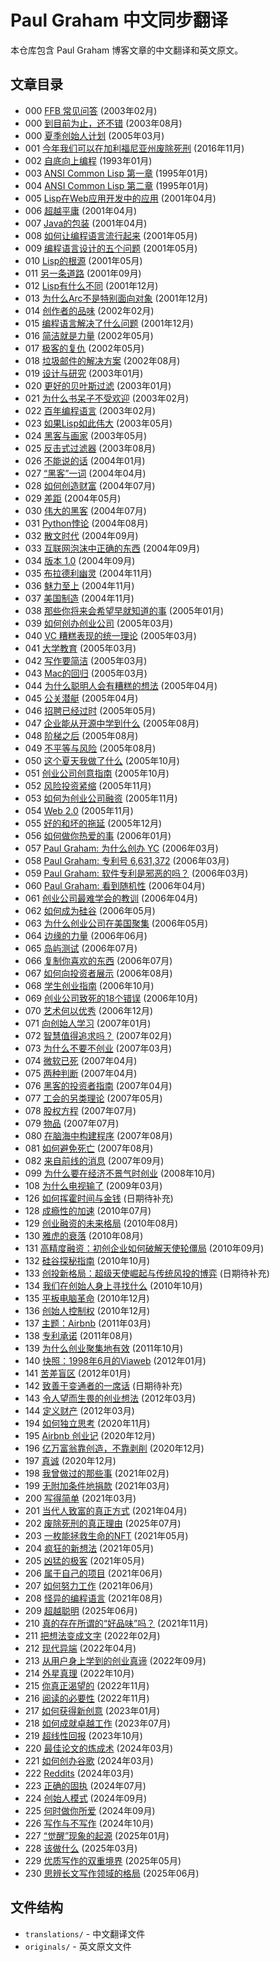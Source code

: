 # Paul Graham 中文同步翻译

本仓库包含 Paul Graham 博客文章的中文翻译和英文原文。

## 文章目录

- 000 [FFB 常见问答](https://hijiangchuan.com/paulgraham/000-02-FFB-FAQ/) (2003年02月)
- 000 [到目前为止，还不错](https://hijiangchuan.com/paulgraham/000-01-So-Far-So-Good/) (2003年08月)
- 000 [夏季创始人计划](https://hijiangchuan.com/paulgraham/000-03-Summer-Founders-Program/) (2005年03月)
- 001 [今年我们可以在加利福尼亚州废除死刑](https://hijiangchuan.com/paulgraham/001-This-Year-We-Can-End-the-Death-Penalty-in-California/) (2016年11月)
- 002 [自底向上编程](https://hijiangchuan.com/paulgraham/002-Programming-Bottom-Up/) (1993年01月)
- 003 [ANSI Common Lisp 第一章](https://hijiangchuan.com/paulgraham/003-Chapter-1-of-Ansi-Common-Lisp/) (1995年01月)
- 004 [ANSI Common Lisp 第二章](https://hijiangchuan.com/paulgraham/004-Chapter-2-of-Ansi-Common-Lisp/) (1995年01月)
- 005 [Lisp在Web应用开发中的应用](https://hijiangchuan.com/paulgraham/005-Lisp-for-Web-Based-Applications/) (2001年04月)
- 006 [超越平庸](https://hijiangchuan.com/paulgraham/006-Beating-the-Averages/) (2001年04月)
- 007 [Java的包装](https://hijiangchuan.com/paulgraham/007-Javas-Cover/) (2001年04月)
- 008 [如何让编程语言流行起来](https://hijiangchuan.com/paulgraham/008-Being-Popular/) (2001年05月)
- 009 [编程语言设计的五个问题](https://hijiangchuan.com/paulgraham/009-Five-Questions-about-Language-Design/) (2001年05月)
- 010 [Lisp的根源](https://hijiangchuan.com/paulgraham/010-The-Roots-of-Lisp/) (2001年05月)
- 011 [另一条道路](https://hijiangchuan.com/paulgraham/011-The-Other-Road-Ahead/) (2001年09月)
- 012 [Lisp有什么不同](https://hijiangchuan.com/paulgraham/012-What-Made-Lisp-Different/) (2001年12月)
- 013 [为什么Arc不是特别面向对象](https://hijiangchuan.com/paulgraham/013-Why-Arc-Isnt-Especially-Object-Oriented/) (2001年12月)
- 014 [创作者的品味](https://hijiangchuan.com/paulgraham/014-Taste-for-Makers/) (2002年02月)
- 015 [编程语言解决了什么问题](https://hijiangchuan.com/paulgraham/015-What-Languages-Fix/) (2001年12月)
- 016 [简洁就是力量](https://hijiangchuan.com/paulgraham/016-Succinctness-is-Power/) (2002年05月)
- 017 [极客的复仇](https://hijiangchuan.com/paulgraham/017-Revenge-of-the-Nerds/) (2002年05月)
- 018 [垃圾邮件的解决方案](https://hijiangchuan.com/paulgraham/018-A-Plan-for-Spam/) (2002年08月)
- 019 [设计与研究](https://hijiangchuan.com/paulgraham/019-Design-and-Research/) (2003年01月)
- 020 [更好的贝叶斯过滤](https://hijiangchuan.com/paulgraham/020-Better-Bayesian-Filtering/) (2003年01月)
- 021 [为什么书呆子不受欢迎](https://hijiangchuan.com/paulgraham/021-Why-Nerds-are-Unpopular/) (2003年02月)
- 022 [百年编程语言](https://hijiangchuan.com/paulgraham/022-The-Hundred-Year-Language/) (2003年02月)
- 023 [如果Lisp如此伟大](https://hijiangchuan.com/paulgraham/023-If-Lisp-is-So-Great/) (2003年05月)
- 024 [黑客与画家](https://hijiangchuan.com/paulgraham/024-Hackers-and-Painters/) (2003年05月)
- 025 [反击式过滤器](https://hijiangchuan.com/paulgraham/025-Filters-that-Fight-Back/) (2003年08月)
- 026 [不能说的话](https://hijiangchuan.com/paulgraham/026-What-You-Cant-Say/) (2004年01月)
- 027 [“黑客”一词](https://hijiangchuan.com/paulgraham/027-The-Word-Hacker/) (2004年04月)
- 028 [如何创造财富](https://hijiangchuan.com/paulgraham/028-How-to-Make-Wealth/) (2004年07月)
- 029 [差距](https://hijiangchuan.com/paulgraham/029-Mind-the-Gap/) (2004年05月)
- 030 [伟大的黑客](https://hijiangchuan.com/paulgraham/030-Great-Hackers/) (2004年07月)
- 031 [Python悖论](https://hijiangchuan.com/paulgraham/031-The-Python-Paradox/) (2004年08月)
- 032 [散文时代](https://hijiangchuan.com/paulgraham/032-The-Age-of-the-Essay/) (2004年09月)
- 033 [互联网泡沫中正确的东西](https://hijiangchuan.com/paulgraham/033-What-the-Bubble-Got-Right/) (2004年09月)
- 034 [版本 1.0](https://hijiangchuan.com/paulgraham/034-A-Version-1.0/) (2004年09月)
- 035 [布拉德利幽灵](https://hijiangchuan.com/paulgraham/035-Bradleys-Ghost/) (2004年11月)
- 036 [魅力至上](https://hijiangchuan.com/paulgraham/036-Its-Charisma-Stupid/) (2004年11月)
- 037 [美国制造](https://hijiangchuan.com/paulgraham/037-Made-in-USA/) (2004年11月)
- 038 [那些你将来会希望早就知道的事](https://hijiangchuan.com/paulgraham/038-What-Youll-Wish-Youd-Known/) (2005年01月)
- 039 [如何创办创业公司](https://hijiangchuan.com/paulgraham/039-How-to-Start-a-Startup/) (2005年03月)
- 040 [VC 糟糕表现的统一理论](https://hijiangchuan.com/paulgraham/040-A-Unified-Theory-of-VC-Suckage/) (2005年03月)
- 041 [大学教育](https://hijiangchuan.com/paulgraham/041-Undergraduation/) (2005年03月)
- 042 [写作要简洁](https://hijiangchuan.com/paulgraham/042-Writing-Briefly/) (2005年03月)
- 043 [Mac的回归](https://hijiangchuan.com/paulgraham/043-Return-of-the-Mac/) (2005年03月)
- 044 [为什么聪明人会有糟糕的想法](https://hijiangchuan.com/paulgraham/044-Why-Smart-People-Have-Bad-Ideas/) (2005年04月)
- 045 [公关潜艇](https://hijiangchuan.com/paulgraham/045-The-Submarine/) (2005年04月)
- 046 [招聘已经过时](https://hijiangchuan.com/paulgraham/046-Hiring-is-Obsolete/) (2005年05月)
- 047 [企业能从开源中学到什么](https://hijiangchuan.com/paulgraham/047-What-Business-Can-Learn-from-Open-Source/) (2005年08月)
- 048 [阶梯之后](https://hijiangchuan.com/paulgraham/048-After-the-Ladder/) (2005年08月)
- 049 [不平等与风险](https://hijiangchuan.com/paulgraham/049-Inequality-and-Risk/) (2005年08月)
- 050 [这个夏天我做了什么](https://hijiangchuan.com/paulgraham/050-What-I-Did-This-Summer/) (2005年10月)
- 051 [创业公司创意指南](https://hijiangchuan.com/paulgraham/051-Ideas-for-Startups/) (2005年10月)
- 052 [风险投资紧缩](https://hijiangchuan.com/paulgraham/052-The-Venture-Capital-Squeeze/) (2005年11月)
- 053 [如何为创业公司融资](https://hijiangchuan.com/paulgraham/053-How-to-Fund-a-Startup/) (2005年11月)
- 054 [Web 2.0](https://hijiangchuan.com/paulgraham/054-Web-2-0/) (2005年11月)
- 055 [好的和坏的拖延](https://hijiangchuan.com/paulgraham/055-Good-and-Bad-Procrastination/) (2005年12月)
- 056 [如何做你热爱的事](https://hijiangchuan.com/paulgraham/056-How-to-Do-What-You-Love/) (2006年01月)
- 057 [Paul Graham: 为什么创办 YC](https://hijiangchuan.com/paulgraham/057-why-yc/) (2006年03月)
- 058 [Paul Graham: 专利号 6,631,372](https://hijiangchuan.com/paulgraham/058-6631372/) (2006年03月)
- 059 [Paul Graham: 软件专利是邪恶的吗？](https://hijiangchuan.com/paulgraham/059-are-software-patents-evil/) (2006年03月)
- 060 [Paul Graham: 看到随机性](https://hijiangchuan.com/paulgraham/060-see-randomness/) (2006年04月)
- 061 [创业公司最难学会的教训](https://hijiangchuan.com/paulgraham/061-The-Hardest-Lessons-for-Startups-to-Learn/) (2006年04月)
- 062 [如何成为硅谷](https://hijiangchuan.com/paulgraham/062-How-to-Be-Silicon-Valley/) (2006年05月)
- 063 [为什么创业公司在美国聚集](https://hijiangchuan.com/paulgraham/063-Why-Startups-Condense-in-America/) (2006年05月)
- 064 [边缘的力量](https://hijiangchuan.com/paulgraham/064-The-Power-of-the-Marginal/) (2006年06月)
- 065 [岛屿测试](https://hijiangchuan.com/paulgraham/065-The-Island-Test/) (2006年07月)
- 066 [复制你喜欢的东西](https://hijiangchuan.com/paulgraham/066-Copy-What-You-Like/) (2006年07月)
- 067 [如何向投资者展示](https://hijiangchuan.com/paulgraham/067-How-to-Present-to-Investors/) (2006年08月)
- 068 [学生创业指南](https://hijiangchuan.com/paulgraham/068-A-Students-Guide-to-Startups/) (2006年10月)
- 069 [创业公司致死的18个错误](https://hijiangchuan.com/paulgraham/069-The-18-Mistakes-That-Kill-Startups/) (2006年10月)
- 070 [艺术何以优秀](https://hijiangchuan.com/paulgraham/070-How-Art-Can-Be-Good/) (2006年12月)
- 071 [向创始人学习](https://hijiangchuan.com/paulgraham/071-Learning-from-Founders/) (2007年01月)
- 072 [智慧值得追求吗？](https://hijiangchuan.com/paulgraham/072-Is-It-Worth-Being-Wise/) (2007年02月)
- 073 [为什么不要不创业](https://hijiangchuan.com/paulgraham/073-Why-to-Not-Not-Start-a-Startup/) (2007年03月)
- 074 [微软已死](https://hijiangchuan.com/paulgraham/074-Microsoft-is-Dead/) (2007年04月)
- 075 [两种判断](https://hijiangchuan.com/paulgraham/075-Two-Kinds-of-Judgement/) (2007年04月)
- 076 [黑客的投资者指南](https://hijiangchuan.com/paulgraham/076-The-Hackers-Guide-to-Investors/) (2007年04月)
- 077 [工会的另类理论](https://hijiangchuan.com/paulgraham/077-An-Alternative-Theory-of-Unions/) (2007年05月)
- 078 [股权方程](https://hijiangchuan.com/paulgraham/078-The-Equity-Equation/) (2007年07月)
- 079 [物品](https://hijiangchuan.com/paulgraham/079-Stuff/) (2007年07月)
- 080 [在脑海中构建程序](https://hijiangchuan.com/paulgraham/080-Holding-a-Program-in-Ones-Head/) (2007年08月)
- 081 [如何避免死亡](https://hijiangchuan.com/paulgraham/081-How-Not-to-Die/) (2007年08月)
- 082 [来自前线的消息](https://hijiangchuan.com/paulgraham/082-news-from-the-front/) (2007年09月)
- 099 [为什么要在经济不景气时创业](https://hijiangchuan.com/paulgraham/099-Why-to-Start-a-Startup-in-a-Bad-Economy/) (2008年10月)
- 108 [为什么电视输了](https://hijiangchuan.com/paulgraham/108-Why-TV-Lost/) (2009年03月)
- 126 [如何挥霍时间与金钱](https://hijiangchuan.com/paulgraham/126-How-to-Lose-Time-and-Money/) (日期待补充)
- 128 [成瘾性的加速](https://hijiangchuan.com/paulgraham/128-The-Acceleration-of-Addictiveness/) (2010年07月)
- 129 [创业融资的未来格局](https://hijiangchuan.com/paulgraham/129-The-Future-of-Startup-Funding/) (2010年08月)
- 130 [雅虎的衰落](https://hijiangchuan.com/paulgraham/130-What-Happened-to-Yahoo/) (2010年08月)
- 131 [高精度融资：初创企业如何破解天使轮僵局](https://hijiangchuan.com/paulgraham/131-High-Resolution-Fundraising/) (2010年09月)
- 132 [硅谷探秘指南](https://hijiangchuan.com/paulgraham/132-Where-to-See-Silicon-Valley/) (2010年10月)
- 133 [创投新格局：超级天使崛起与传统风投的博弈](https://hijiangchuan.com/paulgraham/133-The-New-Funding-Landscape/) (日期待补充)
- 134 [我们在创始人身上寻找什么](https://hijiangchuan.com/paulgraham/134-What-We-Look-for-in-Founders/) (2010年10月)
- 135 [平板电脑革命](https://hijiangchuan.com/paulgraham/135-Tablets/) (2010年12月)
- 136 [创始人控制权](https://hijiangchuan.com/paulgraham/136-Founder-Control/) (2010年12月)
- 137 [主题：Airbnb](https://hijiangchuan.com/paulgraham/137-Subject-Airbnb/) (2011年03月)
- 138 [专利承诺](https://hijiangchuan.com/paulgraham/138-The-Patent-Pledge/) (2011年08月)
- 139 [为什么创业聚集地有效](https://hijiangchuan.com/paulgraham/139-Why-Startup-Hubs-Work/) (2011年10月)
- 140 [快照：1998年6月的Viaweb](https://hijiangchuan.com/paulgraham/140-Snapshot-Viaweb-June-1998/) (2012年01月)
- 141 [苦差盲区](https://hijiangchuan.com/paulgraham/141-schlep-blindness/) (2012年01月)
- 142 [致善于变通者的一席话](https://hijiangchuan.com/paulgraham/142-A-Word-to-the-Resourceful/) (日期待补充)
- 143 [令人望而生畏的创业想法](https://hijiangchuan.com/paulgraham/143-Frighteningly-Ambitious-Startup-Ideas/) (2012年03月)
- 144 [定义财产](https://hijiangchuan.com/paulgraham/144-Defining-Property/) (2012年03月)
- 194 [如何独立思考](https://hijiangchuan.com/paulgraham/194-How-to-Think-for-Yourself/) (2020年11月)
- 195 [Airbnb 创业记](https://hijiangchuan.com/paulgraham/195-The-Airbnbs/) (2020年12月)
- 196 [亿万富翁靠创造，不靠剥削](https://hijiangchuan.com/paulgraham/196-Billionaires-Build/) (2020年12月)
- 197 [真诚](https://hijiangchuan.com/paulgraham/197-Earnestness/) (2020年12月)
- 198 [我曾做过的那些事](https://hijiangchuan.com/paulgraham/198-What-I-Worked-On/) (2021年02月)
- 199 [无附加条件地捐款](https://hijiangchuan.com/paulgraham/199-Donate-Unrestricted/) (2021年03月)
- 200 [写得简单](https://hijiangchuan.com/paulgraham/200-Write-Simply/) (2021年03月)
- 201 [当代人致富的真正方式](https://hijiangchuan.com/paulgraham/201-How-People-Get-Rich-Now/) (2021年04月)
- 202 [废除死刑的真正理由](https://hijiangchuan.com/paulgraham/202-The-Real-Reason-to-End-the-Death-Penalty/) (2025年07月)
- 203 [一枚能拯救生命的NFT](https://hijiangchuan.com/paulgraham/203-An-NFT-That-Saves-Lives/) (2021年05月)
- 204 [疯狂的新想法](https://hijiangchuan.com/paulgraham/204-Crazy-New-Ideas/) (2021年05月)
- 205 [凶猛的极客](https://hijiangchuan.com/paulgraham/205-Fierce-Nerds/) (2021年05月)
- 206 [属于自己的项目](https://hijiangchuan.com/paulgraham/206-A-Project-of-Ones-Own/) (2021年06月)
- 207 [如何努力工作](https://hijiangchuan.com/paulgraham/207-How-to-Work-Hard/) (2021年06月)
- 208 [怪异的编程语言](https://hijiangchuan.com/paulgraham/208-Weird-Languages/) (2021年08月)
- 209 [超越聪明](https://hijiangchuan.com/paulgraham/209-Beyond-Smart/) (2025年06月)
- 210 [真的存在所谓的“好品味”吗？](https://hijiangchuan.com/paulgraham/210-Is-There-Such-a-Thing-as-Good-Taste/) (2021年11月)
- 211 [把想法变成文字](https://hijiangchuan.com/paulgraham/211-Putting-Ideas-into-Words/) (2022年02月)
- 212 [现代异端](https://hijiangchuan.com/paulgraham/212-Heresy/) (2022年04月)
- 213 [从用户身上学到的创业真谛](https://hijiangchuan.com/paulgraham/213-What-Ive-Learned-from-Users/) (2022年09月)
- 214 [外星真理](https://hijiangchuan.com/paulgraham/214-alien-truth/) (2022年10月)
- 215 [你真正渴望的](https://hijiangchuan.com/paulgraham/215-What-You-Want-to-Want/) (2022年11月)
- 216 [阅读的必要性](https://hijiangchuan.com/paulgraham/216-The-Need-to-Read/) (2022年11月)
- 217 [如何获得新创意](https://hijiangchuan.com/paulgraham/217-How-to-Get-New-Ideas/) (2023年01月)
- 218 [如何成就卓越工作](https://hijiangchuan.com/paulgraham/218-how-to-do-great-work/) (2023年07月)
- 219 [超线性回报](https://hijiangchuan.com/paulgraham/219-superlinear-returns/) (2023年10月)
- 220 [最佳论文的炼成术](https://hijiangchuan.com/paulgraham/220-The-Best-Essay/) (2024年03月)
- 221 [如何创办谷歌](https://hijiangchuan.com/paulgraham/221-How-to-Start-Google/) (2024年03月)
- 222 [Reddits](https://hijiangchuan.com/paulgraham/222-The-Reddits/) (2024年03月)
- 223 [正确的固执](https://hijiangchuan.com/paulgraham/223-The-Right-Kind-of-Stubborn/) (2024年07月)
- 224 [创始人模式](https://hijiangchuan.com/paulgraham/224-Founder-Mode/) (2024年09月)
- 225 [何时做你所爱](https://hijiangchuan.com/paulgraham/225-When-To-Do-What-You-Love/) (2024年09月)
- 226 [写作与不写作](https://hijiangchuan.com/paulgraham/226-Writes-and-Write-Nots/) (2024年10月)
- 227 [“觉醒”现象的起源](https://hijiangchuan.com/paulgraham/227-The-Origins-of-Wokeness/) (2025年01月)
- 228 [该做什么](https://hijiangchuan.com/paulgraham/228-what-to-do/) (2025年03月)
- 229 [优质写作的双重境界](https://hijiangchuan.com/paulgraham/229-Good-Writing/) (2025年05月)
- 230 [思辨长文写作领域的格局](https://hijiangchuan.com/paulgraham/230-The-Shape-of-the-Essay-Field/) (2025年06月)

## 文件结构

- `translations/` - 中文翻译文件
- `originals/` - 英文原文文件

